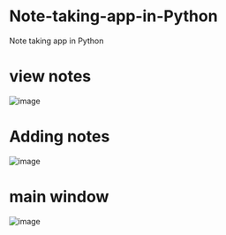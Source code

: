 # Note-taking-app-in-Python
Note taking app in Python
# view notes
![image](https://github.com/brempong21/Note-taking-app-in-Python/assets/104997500/3ec028e8-09f7-4685-881e-3e461ffd6873)
# Adding notes
![image](https://github.com/brempong21/Note-taking-app-in-Python/assets/104997500/f91732ee-2d23-49f2-a2a0-5b12d170610e)
# main window
![image](https://github.com/brempong21/Note-taking-app-in-Python/assets/104997500/0cddcece-5bc5-4582-99e6-d8e596362d87)
